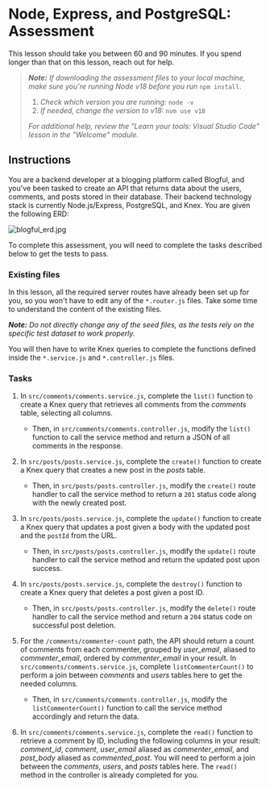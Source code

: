 # Node, Express, and PostgreSQL: Assessment

This lesson should take you between 60 and 90 minutes. If you spend longer than that on this lesson, reach out for help.

> _**Note:** If downloading the assessment files to your local machine, make sure you're running Node v18 before you run_ `npm install`.
> 
> 1. _Check which version you are running:_ `node -v`
> 2. _If needed, change the version to v18:_ `nvm use v18`
> 
> _For additional help, review the "Learn your tools: Visual Studio Code" lesson in the "Welcome" module._

## Instructions

You are a backend developer at a blogging platform called Blogful, and you've been tasked to create an API that returns data about the users, comments, and posts stored in their database. Their backend technology stack is currently Node.js/Express, PostgreSQL, and Knex. You are given the following ERD:

![blogful_erd.jpg](https://res.cloudinary.com/strive/image/upload/w_1000,h_1000,c_limit/6d900c44d458252c0ea16139d28b4e34-blogful_erd.png)

To complete this assessment, you will need to complete the tasks described below to get the tests to pass.

### Existing files

In this lesson, all the required server routes have already been set up for you, so you won't have to edit any of the `*.router.js` files. Take some time to understand the content of the existing files.

_**Note:** Do not directly change any of the seed files, as the tests rely on the specific test dataset to work properly._

You will then have to write Knex queries to complete the functions defined inside the `*.service.js` and `*.controller.js` files.

### Tasks

1. In `src/comments/comments.service.js`, complete the `list()` function to create a Knex query that retrieves all comments from the _comments_ table, selecting all columns.
    
    - Then, in `src/comments/comments.controller.js`, modify the `list()` function to call the service method and return a JSON of all comments in the response.
2. In `src/posts/posts.service.js`, complete the `create()` function to create a Knex query that creates a new post in the _posts_ table.
    
    - Then, in `src/posts/posts.controller.js`, modify the `create()` route handler to call the service method to return a `201` status code along with the newly created post.
3. In `src/posts/posts.service.js`, complete the `update()` function to create a Knex query that updates a post given a body with the updated post and the `postId` from the URL.
    
    - Then, in `src/posts/posts.controller.js`, modify the `update()` route handler to call the service method and return the updated post upon success.
4. In `src/posts/posts.service.js`, complete the `destroy()` function to create a Knex query that deletes a post given a post ID.
    
    - Then, in `src/posts/posts.controller.js`, modify the `delete()` route handler to call the service method and return a `204` status code on successful post deletion.
5. For the `/comments/commenter-count` path, the API should return a count of comments from each commenter, grouped by _user_email_, aliased to _commenter_email_, ordered by _commenter_email_ in your result. In `src/comments/comments.service.js`, complete `listCommenterCount()` to perform a join between _comments_ and _users_ tables here to get the needed columns.
    
    - Then, in `src/comments/comments.controller.js`, modify the `listCommenterCount()` function to call the service method accordingly and return the data.
6. In `src/comments/comments.service.js`, complete the `read()` function to retrieve a comment by ID, including the following columns in your result: _comment_id_, _comment_, _user_email_ aliased as _commenter_email_, and _post_body_ aliased as _commented_post_. You will need to perform a join between the _comments_, _users_, and _posts_ tables here. The `read()` method in the controller is already completed for you.